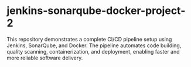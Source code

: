 # jenkins-sonarqube-docker-project-2
This repository demonstrates a complete CI/CD pipeline setup using Jenkins, SonarQube, and Docker. The pipeline automates code building, quality scanning, containerization, and deployment, enabling faster and more reliable software delivery.
